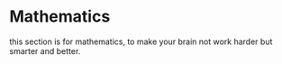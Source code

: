 # Mathematics
this section is for mathematics,
to make your brain not work harder but smarter and better.
